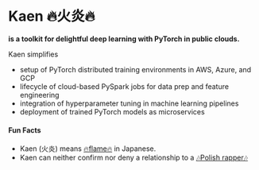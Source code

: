 # Kaen 🔥火炎🔥

**is a toolkit for delightful deep learning with PyTorch in public clouds.**

Kaen simplifies

- setup of PyTorch distributed training environments in AWS, Azure, and GCP
- lifecycle of cloud-based PySpark jobs for data prep and feature engineering
- integration of hyperparameter tuning in machine learning pipelines
- deployment of trained PyTorch models as microservices

#### Fun Facts

* Kaen (火炎) means [🔥flame🔥](https://translate.google.com/?sl=auto&tl=ja&text=flame&op=translate) in Japanese.
* Kaen can neither confirm nor deny a relationship to a [🎶Polish rapper🎶](https://www.youtube.com/channel/UCdyJa3HKNT6UERlsFVTeztg)
